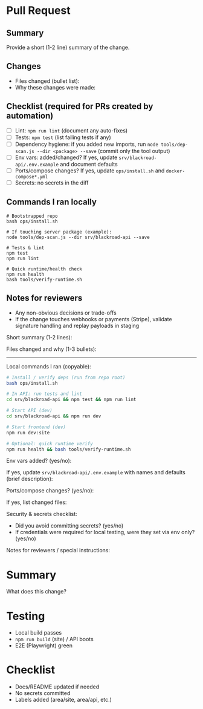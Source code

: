<!-- Short, copyable PR template for contributors and automated agents -->

# Pull Request

## Summary

Provide a short (1-2 line) summary of the change.

## Changes

- Files changed (bullet list):
- Why these changes were made:

## Checklist (required for PRs created by automation)

- [ ] Lint: `npm run lint` (document any auto-fixes)
- [ ] Tests: `npm test` (list failing tests if any)
- [ ] Dependency hygiene: if you added new imports, run `node tools/dep-scan.js --dir <package> --save` (commit only the tool output)
- [ ] Env vars: added/changed? If yes, update `srv/blackroad-api/.env.example` and document defaults
- [ ] Ports/compose changes? If yes, update `ops/install.sh` and `docker-compose*.yml`
- [ ] Secrets: no secrets in the diff

## Commands I ran locally

```
# Bootstrapped repo
bash ops/install.sh

# If touching server package (example):
node tools/dep-scan.js --dir srv/blackroad-api --save

# Tests & lint
npm test
npm run lint

# Quick runtime/health check
npm run health
bash tools/verify-runtime.sh
```

## Notes for reviewers

- Any non-obvious decisions or trade-offs
- If the change touches webhooks or payments (Stripe), validate signature handling and replay payloads in staging
<!--
PULL REQUEST TEMPLATE — BlackRoad Prism Console
Copy this checklist into your PR description and fill it out before requesting review.
-->

Short summary (1-2 lines):

Files changed and why (1-3 bullets):

---

Local commands I ran (copyable):

```bash
# Install / verify deps (run from repo root)
bash ops/install.sh

# In API: run tests and lint
cd srv/blackroad-api && npm test && npm run lint

# Start API (dev)
cd srv/blackroad-api && npm run dev

# Start frontend (dev)
npm run dev:site

# Optional: quick runtime verify
npm run health && bash tools/verify-runtime.sh
```

Env vars added? (yes/no):

If yes, update `srv/blackroad-api/.env.example` with names and defaults (brief description):

Ports/compose changes? (yes/no):

If yes, list changed files:

Security & secrets checklist:

- Did you avoid committing secrets? (yes/no)
- If credentials were required for local testing, were they set via env only? (yes/no)

Notes for reviewers / special instructions:

# Summary

What does this change?

# Testing

- Local build passes
- `npm run build` (site) / API boots
- E2E (Playwright) green

# Checklist

- Docs/README updated if needed
- No secrets committed
- Labels added (area/site, area/api, etc.)
